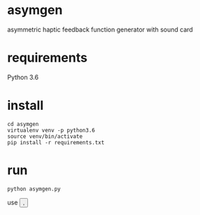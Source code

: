 # asymgen
asymmetric haptic feedback function generator with sound card

# requirements

Python 3.6

# install
```
cd asymgen
virtualenv venv -p python3.6
source venv/bin/activate
pip install -r requirements.txt
```

# run
```
python asymgen.py
```
use <button>,</button>
